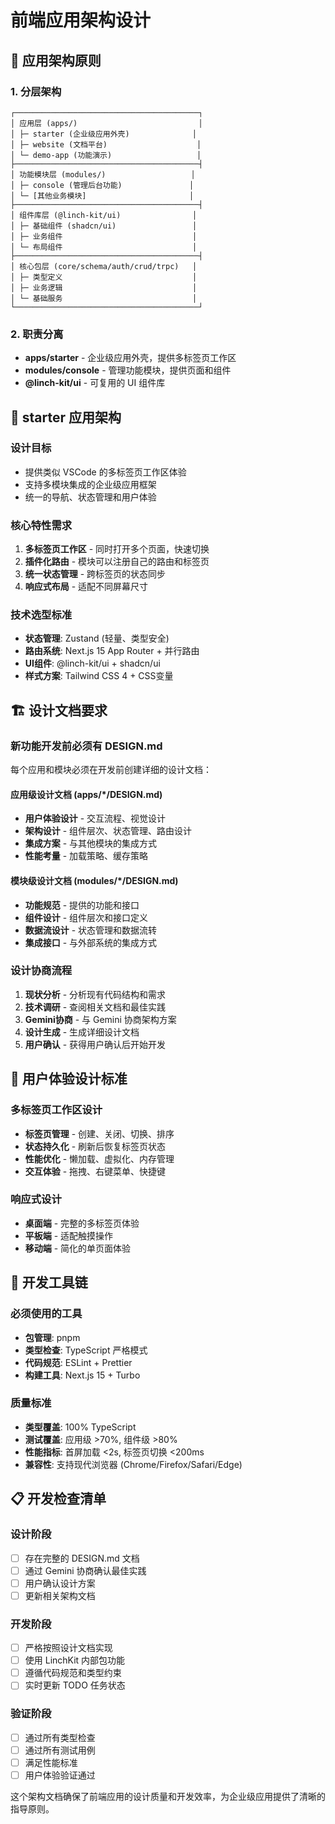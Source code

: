 # 前端应用架构设计

## 🎯 应用架构原则

### 1. 分层架构
```
┌─────────────────────────────────────────┐
│ 应用层 (apps/)                           │
│ ├─ starter (企业级应用外壳)              │
│ ├─ website (文档平台)                    │
│ └─ demo-app (功能演示)                   │
├─────────────────────────────────────────┤
│ 功能模块层 (modules/)                   │
│ ├─ console (管理后台功能)               │
│ └─ [其他业务模块]                       │
├─────────────────────────────────────────┤
│ 组件库层 (@linch-kit/ui)                │
│ ├─ 基础组件 (shadcn/ui)                 │
│ ├─ 业务组件                             │
│ └─ 布局组件                             │
├─────────────────────────────────────────┤
│ 核心包层 (core/schema/auth/crud/trpc)   │
│ ├─ 类型定义                             │
│ ├─ 业务逻辑                             │
│ └─ 基础服务                             │
└─────────────────────────────────────────┘
```

### 2. 职责分离
- **apps/starter** - 企业级应用外壳，提供多标签页工作区
- **modules/console** - 管理功能模块，提供页面和组件
- **@linch-kit/ui** - 可复用的 UI 组件库

## 📱 starter 应用架构

### 设计目标
- 提供类似 VSCode 的多标签页工作区体验
- 支持多模块集成的企业级应用框架
- 统一的导航、状态管理和用户体验

### 核心特性需求
1. **多标签页工作区** - 同时打开多个页面，快速切换
2. **插件化路由** - 模块可以注册自己的路由和标签页
3. **统一状态管理** - 跨标签页的状态同步
4. **响应式布局** - 适配不同屏幕尺寸

### 技术选型标准
- **状态管理**: Zustand (轻量、类型安全)
- **路由系统**: Next.js 15 App Router + 并行路由
- **UI组件**: @linch-kit/ui + shadcn/ui
- **样式方案**: Tailwind CSS 4 + CSS变量

## 🏗️ 设计文档要求

### 新功能开发前必须有 DESIGN.md
每个应用和模块必须在开发前创建详细的设计文档：

#### 应用级设计文档 (apps/*/DESIGN.md)
- **用户体验设计** - 交互流程、视觉设计
- **架构设计** - 组件层次、状态管理、路由设计
- **集成方案** - 与其他模块的集成方式
- **性能考量** - 加载策略、缓存策略

#### 模块级设计文档 (modules/*/DESIGN.md)
- **功能规范** - 提供的功能和接口
- **组件设计** - 组件层次和接口定义
- **数据流设计** - 状态管理和数据流转
- **集成接口** - 与外部系统的集成方式

### 设计协商流程
1. **现状分析** - 分析现有代码结构和需求
2. **技术调研** - 查阅相关文档和最佳实践
3. **Gemini协商** - 与 Gemini 协商架构方案
4. **设计生成** - 生成详细设计文档
5. **用户确认** - 获得用户确认后开始开发

## 🎨 用户体验设计标准

### 多标签页工作区设计
- **标签页管理** - 创建、关闭、切换、排序
- **状态持久化** - 刷新后恢复标签页状态
- **性能优化** - 懒加载、虚拟化、内存管理
- **交互体验** - 拖拽、右键菜单、快捷键

### 响应式设计
- **桌面端** - 完整的多标签页体验
- **平板端** - 适配触摸操作
- **移动端** - 简化的单页面体验

## 🔧 开发工具链

### 必须使用的工具
- **包管理**: pnpm
- **类型检查**: TypeScript 严格模式
- **代码规范**: ESLint + Prettier
- **构建工具**: Next.js 15 + Turbo

### 质量标准
- **类型覆盖**: 100% TypeScript
- **测试覆盖**: 应用级 >70%, 组件级 >80%
- **性能指标**: 首屏加载 <2s, 标签页切换 <200ms
- **兼容性**: 支持现代浏览器 (Chrome/Firefox/Safari/Edge)

## 📋 开发检查清单

### 设计阶段
- [ ] 存在完整的 DESIGN.md 文档
- [ ] 通过 Gemini 协商确认最佳实践
- [ ] 用户确认设计方案
- [ ] 更新相关架构文档

### 开发阶段
- [ ] 严格按照设计文档实现
- [ ] 使用 LinchKit 内部包功能
- [ ] 遵循代码规范和类型约束
- [ ] 实时更新 TODO 任务状态

### 验证阶段
- [ ] 通过所有类型检查
- [ ] 通过所有测试用例
- [ ] 满足性能标准
- [ ] 用户体验验证通过

这个架构文档确保了前端应用的设计质量和开发效率，为企业级应用提供了清晰的指导原则。